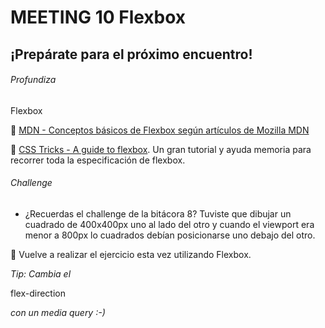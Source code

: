 # MEETING 10 Flexbox

## ¡Prepárate para el próximo encuentro!

###### Profundiza

Flexbox

📄 [MDN - Conceptos básicos de Flexbox según artículos de Mozilla MDN](https://developer.mozilla.org/es/docs/Web/CSS/CSS_Flexible_Box_Layout/Conceptos_Basicos_de_Flexbox)

📄 [CSS Tricks - A guide to flexbox](https://css-tricks.com/snippets/css/a-guide-to-flexbox/). Un gran tutorial y ayuda memoria para recorrer toda la especificación de flexbox. 

###### Challenge 

- ¿Recuerdas el challenge de la bitácora 8? Tuviste que dibujar un cuadrado de 400x400px uno al lado del otro y cuando el viewport era menor a 800px lo cuadrados debían posicionarse uno debajo del otro.

📝 Vuelve a realizar el ejercicio esta vez utilizando Flexbox.

*Tip: Cambia el*

flex-direction

*con un media query :-)*


